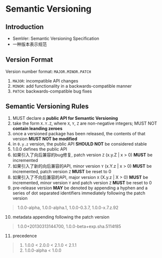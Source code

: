# Semantic Versioning

## Introduction

- SemVer: Semantic Versioning Specification
- 一种版本表示规范

## Version Format

Version number format: `MAJOR.MINOR.PATCH`

1. `MAJOR`: incompatible API changes
2. `MINOR`: add functionality in a backwards-compatible manner
3. `PATCH`: backwards-compatible bug fixes

## Semantic Versioning Rules

1. MUST declare a **public API for Semantic Versioning**
2. take the form `X.Y.Z`, where `X`, `Y`, `Z` are non-negative integers; MUST NOT **contain leanding zeroes**
3. once a versioned package has been released, the contents of that version **MUST NOT be modified**
4. in `0.y.z` version, the public API **SHOULD NOT** be considered stable
5. 1.0.0 defines the public API
6. 如果引入了向后兼容的bug修复, patch version `Z` (x.y.Z | x > 0) **MUST** be incremented
7. 如果引入了新的向后兼容的API, minor version `Y` (x.Y.z | x > 0) **MUST** be incremented, patch version `Z` **MUST** be reset to 0
8. 如果引入了不向后兼容的API, major version `X` (X.y.z | X > 0) **MUST** be incremented, minor version `Y` and patch version `Z` **MUST** be reset to 0
9. pre-release version **MAY** be denoted by appending a hyphen and a series of dot separated identifiers immediately following the patch version

> 1.0.0-alpha, 1.0.0-alpha.1, 1.0.0-0.3.7, 1.0.0-x.7.z.92

10. metadata appending following the patch version

> 1.0.0+20130313144700, 1.0.0-beta+exp.sha.5114f85

11. precedence

> 1. 1.0.0 < 2.0.0 < 2.1.0 < 2.1.1
> 2. 1.0.0-alpha < 1.0.0



